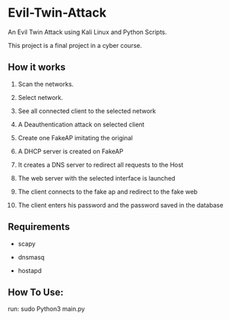 # Evil-Twin-Attack

An Evil Twin Attack using Kali Linux and Python Scripts.

This project is a final project in a cyber course.

## How it works

1) Scan the networks.

2) Select network.

3) See all connected client to the selected network

4) A Deauthentication attack on selected client

5) Create one FakeAP imitating the original

6) A DHCP server is created on FakeAP

7) It creates a DNS server to redirect all requests to the Host

8) The web server with the selected interface is launched

9) The client connects to the fake ap and redirect to the fake web

10) The client enters his password and the password saved in the database

## Requirements

* scapy

* dnsmasq

* hostapd

## How To Use:
run:  sudo Python3 main.py
